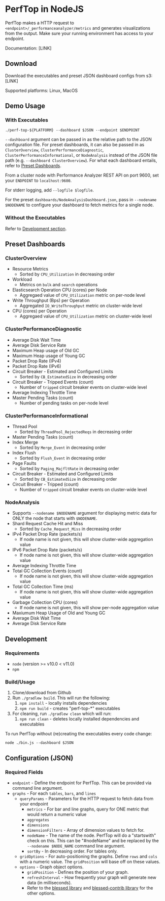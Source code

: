 # PerfTop in NodeJS

PerfTop makes a HTTP request to  `<endpoint>/_performanceanalyzer/metrics`
and generates visualizations from the output.
Make sure your running environment has access to your endpoint.

Documentation: [LINK]

## Download

Download the executables and preset JSON dashboard configs from s3: [LINK]

Supported platforms: Linux, MacOS

## Demo Usage

### With Executables

```
./perf-top-${PLATFORM} --dashboard $JSON --endpoint $ENDPOINT
```
`--dashboard` argument can be passed in as the relative path to the JSON configuration file.
For preset dashboards, it can also be passed in as `ClusterOverview`, `ClusterPerformanceDiagnostic`,
`ClusterPerformanceInformational`, or `NodeAnalysis` instead of the JSON file path (e.g. `--dashboard ClusterOverview`). For what each dashboard entails, refer to [Preset Dashboards](##preset-dashboards).

From a cluster node with Performance Analyzer REST API on port 9600, set your `ENDPOINT` to `localhost:9600`.

For stderr logging, add `--logfile $logfile`.

For the preset `dashboards/NodeAnalysisDashboard.json`, pass in `--nodename $NODENAME` to configure your dashboard
to fetch metrics for a single node.

### Without the Executables
Refer to [Development section](##configuration###build).

## Preset Dashboards

### ClusterOverview
- Resource Metrics
  - Sorted by `CPU_Utilization` in decreasing order
- Workload
  - Metrics on `bulk` and `search` operations
- Elasticsearch Operation CPU (cores) per Node
  - Aggregaed value of `CPU_Utilization` metric on per-node level
- Write Throughput (Bps) per Operation
  - Aggregated `IO_WriteThroughput` metric on cluster-wide level
- CPU (cores) per Operation
  - Aggregaed value of `CPU_Utilization` metric on cluster-wide level

### ClusterPerformanceDiagnostic
- Average Disk Wait Time
- Average Disk Service Rate
- Maximum Heap usage of Old GC
- Maximum Heap usage of Young GC
- Packet Drop Rate (IPv4)
- Packet Drop Rate (IPv6)
- Circuit Breaker - Estimated and Configured Limits
  - Sorted by `CB_EstimatedSize` in decreasing order
- Circuit Breaker - Tripped Events (count)
  - Number of `tripped` circuit breaker events on cluster-wide level
- Average Indexing Throttle Time
- Master Pending Tasks (count)
  - Number of pending tasks on per-node level

### ClusterPerformanceInformational
- Thread Pool
  - Sorted by `ThreadPool_RejectedReqs` in decreasing order
- Master Pending Tasks (count)
- Index Merge
  - Sorted by `Merge_Event` in decreasing order
- Index Flush
  - Sorted by `Flush_Event` in decreasing order
- Page Faults
  - Sorted by `Paging_MajfltRate` in decreasing order
- Circuit Breaker - Estimated and Configured Limits
  - Sorted by `CB_EstimatedSize` in decreasing order
- Circuit Breaker - Tripped (count)
  - Number of `tripped` circuit breaker events on cluster-wide level

### NodeAnalysis
- Supports `--nodename $NODENAME` argument for displaying metric data for ONLY the node that starts with `$NODENAME`.
- Shard Request Cache Hit and Miss
  - Sorted by `Cache_Request_Miss` in decreasing order
- IPv4 Packet Drop Rate (packets/s)
  - If node name is not given, this will show cluster-wide aggregation value
- IPv6 Packet Drop Rate (packets/s)
  - If node name is not given, this will show cluster-wide aggregation value
- Average Indexing Throttle Time
- Total GC Collection Events (count)
  - If node name is not given, this will show cluster-wide aggregation value
- Total GC Collection Time (ms)
  - If node name is not given, this will show cluster-wide aggregation value
- Garbage Collection CPU (cores)
  - If node name is not given, this will show per-node aggregation value
- Maxiumum Heap Usage of Old and Young GC
- Average Disk Wait Time
- Average Disk Service Rate

## Development

### Requirements
- `node` (version >= v10.0 < v11.0)
- `npm`

### Build/Usage
1. Clone/download from Github
2. Run `./gradlew build`. This will run the following:
   1. `npm install` - locally installs dependencies
   2. `npm run build` - creates "perf-top-*" executables
3. For cleaning, run `./gradlew clean` which will run:
   1. `npm run clean` - deletes locally installed dependencies and executables

To run PerfTop without (re)creating the executables every code change:
```
node ./bin.js --dashboard $JSON
```

## Configuration (JSON)

### Required Fields
- `endpoint` - Define the endpoint for PerfTop. This can be provided via command line argument.
- `graphs` - For each `tables`, `bars`, and `lines`
  - `queryParams` - Parameters for the HTTP request to fetch data from your endpoint
    - `metrics` - For bar and line graphs, query for ONE metric that would return a numeric value
    - `aggregates`
    - `dimensions`
    - `dimensionFilters` - Array of dimension values to fetch for.
    - `nodeName` - The name of the node. PerfTop will do a "startswith" check on this. This can be "#nodeName" and be replaced by the `--nodename $NODE_NAME` command line argument.
    - `sortBy` - In decreasing order. For tables only.
  - `gridOptions` - For auto-positioning the graphs. Define `rows` and `cols` with a numeric value. The `gridPosition` will base off on these values.
  - `options` - Graph object options.
    - `gridPosition` - Defines the position of your graph.
    - `refreshInterval` - How frequently your graph will generate new data (in milliseconds).
    - Refer to the [blessed library](https://github.com/chjj/blessed) and
[blessed-contrib library](https://github.com/yaronn/blessed-contrib) for the other options.
